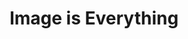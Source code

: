 ---
ee_id_show: '207'
title: Image is Everything
url: image-is-everything
live_url:
year: '2010'
venue: Galerie Thaddaeus Ropac
state_country: Paris
type:
dates:
wwwnews:
wwweblast:
pitch: 'First show of all new work I did with leaving the lights on in the gallery.
  Took the title from the Agassi book I was reading at the time. Highly recommended
  (the book)! '
ps:
download:
layout: shows
---